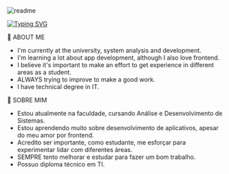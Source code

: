 <!--
**Guicoutos/guicoutos** is a ✨ _special_ ✨ repository because its `README.md` (this file) appears on your GitHub profile.

Here are some ideas to get you started:

- 🔭 I’m currently working on ...
- 🌱 I’m currently learning ...
- 👯 I’m looking to collaborate on ...
- 🤔 I’m looking for help with ...
- 💬 Ask me about ...
- 📫 How to reach me: ...
- 😄 Pronouns: ...
- ⚡ Fun fact: ...
-->
![readme](https://user-images.githubusercontent.com/52833499/118050851-6f40a900-b356-11eb-9c3c-e93a38daec62.png)

[![Typing SVG](https://readme-typing-svg.herokuapp.com/?lines=Welcome!;Developer+learning+new+things)](https://git.io/typing-svg)

💬 ABOUT ME

- I'm currently at the university, system analysis and development.
- I'm learning a lot about app development, although I also love frontend.
- I believe it's important to make an effort to get experience in different areas as a student.
- ALWAYS trying to improve to make a good work.
- I have technical degree in IT.

💬 SOBRE MIM

- Estou atualmente na faculdade, cursando Análise e Desenvolvimento de Sistemas.
- Estou aprendendo muito sobre desenvolvimento de aplicativos, apesar do meu amor por frontend.
- Acredito ser importante, como estudante, me esforçar para experimentar lidar com diferentes áreas.
- SEMPRE tento melhorar e estudar para fazer um bom trabalho.
- Possuo diploma técnico em TI.
